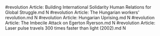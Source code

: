 #revolution
Article: Building International Solidarity Human Relations for Global Struggle.md N
#revolution
Article: The Hungarian workers' revolution.md N
#revolution
Article: Hungarian Uprising.md N
#revolution
Article: The Imbecile Attack on Egerton Ryerson.md N
#revolution
Article: Laser pulse travels 300 times faster than light (2002).md N
